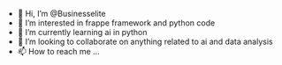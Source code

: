 - 👋 Hi, I’m @Businesselite
- 👀 I’m interested in frappe framework and python code
- 🌱 I’m currently learning ai in python
- 💞️ I’m looking to collaborate on anything related to ai and data analysis
- 📫 How to reach me ...

<!---
Businesselite/Businesselite is a ✨ special ✨ repository because its `README.md` (this file) appears on your GitHub profile.
You can click the Preview link to take a look at your changes.
--->
